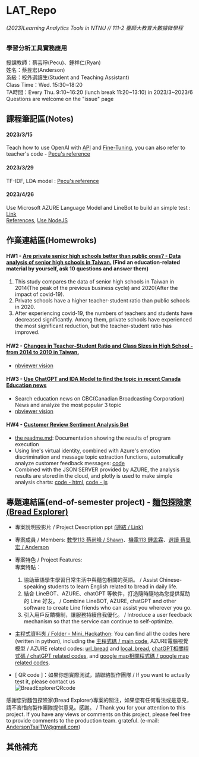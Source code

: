 # LAT_Repo  
###### (2023)Learning Analytics Tools in NTNU // 111-2 臺師大教育大數據微學程 
### 學習分析工具實務應用  
授課教師：蔡芸琤(Pecu)、鍾祥仁(Ryan)   
姓名：蔡昱宏(Anderson)  
系級：校外選讀生(Student and Teaching Assistant)  
Class Time：Wed. 15:30\~18:20  
TA時間：Every Thu. 9:10\~16:20 (lunch break 11:20\~13:10) in 2023/3\~2023/6  
Questions are welcome on the "issue" page 

## 課程筆記區(Notes)
#### 2023/3/15
Teach how to use OpenAI with [API](https://platform.openai.com/docs/guides/chat/introduction) and [Fine-Tuning](https://platform.openai.com/docs/guides/fine-tuning), you can also refer to teacher's code - [Pecu's reference](https://github.com/pecu/peculab/tree/main/ChatGPT)
#### 2023/3/29
TF-IDF, LDA model : [Pecu's reference](https://github.com/pecu/LAT/blob/main/HW3/TextMining.ipynb)
#### 2023/4/26
Use Microsoft AZURE Language Model and LineBot to build an simple test : [Link](https://github.com/AndersonTsaiTW/LAT_Repo/tree/main/Notes/AZURE%20Language%20model)  
[References](https://mobiledev.tw/language-service-hotel-review-bot/), [Use NodeJS](https://nodejs.org/zh-tw)


## 作業連結區(Homewroks)
#### HW1 - [Are private senior high schools better than public ones? - Data analysis of senior high schools in Taiwan.](https://github.com/AndersonTsaiTW/LAT_Repo/blob/main/HW1/HW1_HighSchool_Analysis.ipynb)  (Find an education-related material by yourself, ask 10 questions and answer them)
1. This study compares the data of senior high schools in Taiwan in 2014(The peak of the previous business cycle) and 2020(After the impact of covid-19).
2. Private schools have a higher teacher-student ratio than public schools in 2020.
3. After experiencing covid-19, the numbers of teachers and students have decreased significantly. Among them, private schools have experienced the most significant reduction, but the teacher-student ratio has improved.

#### HW2 - [Changes in Teacher-Student Ratio and Class Sizes in High School - from 2014 to 2010 in Taiwan.](https://github.com/AndersonTsaiTW/LAT_Repo/blob/main/HW2/HW2_HighSchool_Graph.ipynb)
* [nbviewer vision](https://nbviewer.org/github/AndersonTsaiTW/LAT_Repo/blob/main/HW2/HW2_HighSchool_Graph.ipynb)

#### HW3 - [Use ChatGPT and IDA Model to find the topic in recent Canada Education news](https://github.com/AndersonTsaiTW/LAT_Repo/blob/main/HW3/HW3_IDA_ChatGPT.ipynb)
* Search education news on CBC(Canadian Broadcasting Corporation) News and analyze the most popular 3 topic
* [nbviewer vision](https://nbviewer.org/github/AndersonTsaiTW/LAT_Repo/blob/main/HW3/HW3_IDA_ChatGPT.ipynb)
  
#### HW4 - [Customer Review Sentiment Analysis Bot](https://github.com/AndersonTsaiTW/LAT_Repo/tree/main/Notes/AZURE%20Language%20model)
* [the readme.md](https://github.com/AndersonTsaiTW/LAT_Repo/blob/main/Notes/AZURE%20Language%20model/readme.md): Documentation showing the results of program execution 
* Using line's virtual identity, combined with Azure's emotion discrimination and message topic extraction functions, automatically analyze customer feedback messages: [code](https://github.com/AndersonTsaiTW/LAT_Repo/blob/main/Notes/AZURE%20Language%20model/index.js)
* Combined with the JSON SERVER provided by AZURE, the analysis results are stored in the cloud, and plotly is used to make simple analysis charts: [code - html](https://github.com/AndersonTsaiTW/LAT_Repo/blob/main/Notes/AZURE%20Language%20model/index.html), [code - js](https://github.com/AndersonTsaiTW/LAT_Repo/blob/main/Notes/AZURE%20Language%20model/main.js)

## 專題連結區(end-of-semester project) - [麵包探險家(Bread Explorer)](https://github.com/AndersonTsaiTW/LAT_Repo/tree/main/Mini_Hackathon)
* 專案說明投影片 / Project Description ppt [(連結 / Link)](https://drive.google.com/drive/folders/1O0YNpWWHMssmgJTJc4bRilS4C7HKuTLE)
* 專案成員 / Members: [數學113 蔡尚峰 / Shawn](https://github.com/Shawn0604)、[機電113 鍾孟霖](https://github.com/mlchung1231)、[選讀 蔡昱宏 / Anderson](https://github.com/AndersonTsaiTW)
* 專案特色 / Project Features:  
專案特點：
  1. 協助華語學生學習日常生活中與麵包相關的英語。 / Assist Chinese-speaking students to learn English related to bread in daily life.
  2. 結合 LineBOT、AZURE、chatGPT 等軟件，打造隨時隨地為您提供幫助的 Line 好友。 / Combine LineBOT, AZURE, chatGPT and other software to create Line friends who can assist you wherever you go.
  3. 引入用戶反饋機制，讓服務持續自我優化。 / Introduce a user feedback mechanism so that the service can continue to self-optimize.
* [主程式資料夾 / Folder - Mini_Hackathon](https://github.com/AndersonTsaiTW/LAT_Repo/tree/main/Mini_Hackathon): You can find all the codes here (written in python), including the [主程式碼 / main code](https://github.com/AndersonTsaiTW/LAT_Repo/blob/main/Mini_Hackathon/Bread_Explorer.py), AZURE電腦視覺模型 / AZURE related codes: [url_bread](https://github.com/AndersonTsaiTW/LAT_Repo/blob/main/Mini_Hackathon/url_bread.py) and [local_bread](https://github.com/AndersonTsaiTW/LAT_Repo/blob/main/Mini_Hackathon/local_bread.py), [chatGPT相關程式碼 / chatGPT related codes](https://github.com/AndersonTsaiTW/LAT_Repo/blob/main/Mini_Hackathon/chatgptENG_cal.py), and [google map相關程式碼 / google map related codes](https://github.com/AndersonTsaiTW/LAT_Repo/blob/main/Mini_Hackathon/nearby_bakeries.py). 

* [ QR code ]：如果你想實際測試，請聯絡製作團隊 / If you want to actually test it, please contact us  
![BreadExplorerQRcode](https://github.com/AndersonTsaiTW/LAT_Repo/assets/113076298/7355e154-e0fc-40c3-a6b6-1cc938665c14)

感謝您對麵包探險家(Bread Explorer)專案的關注，如果您有任何看法或是意見，請不吝惜向製作團隊提供意見。感謝。 / Thank you for your attention to this project. If you have any views or comments on this project, please feel free to provide comments to the production team. grateful. (e-mail: AndersonTsaiTW@gmail.com)

## 其他補充
